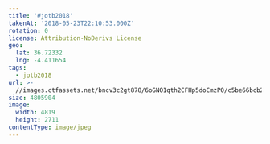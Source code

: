 ```yaml
---
title: '#jotb2018'
takenAt: '2018-05-23T22:10:53.000Z'
rotation: 0
license: Attribution-NoDerivs License
geo:
  lat: 36.72332
  lng: -4.411654
tags:
  - jotb2018
url: >-
  //images.ctfassets.net/bncv3c2gt878/6oGNO1qth2CFHp5doCmzP0/c5be66bcb289ff5949cf957868402a77/jotb2018_41797519454_o
size: 4805904
image:
  width: 4819
  height: 2711
contentType: image/jpeg
---
```


